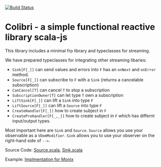 [![Build Status](https://travis-ci.org/cornerman/colibri.svg?branch=master)](https://travis-ci.org/cornerman/colibri)

# Colibri - a simple functional reactive library scala-js

This library includes a minimal frp library and typeclasses for streaming.

We have prepared typeclasses for integrating other streaming libaries:
- `Sink[F[_]]` can send values and errors into `F` has an `onNext` and `onError` method.
- `Source[F[_]]` can subscribe to `F` with a `Sink` (returns a cancelable subscription)
- `CanCancel[T]` can cancel `T` to stop a subscription
- `SubscriptionOwner[T]` can let type `T` own a subscription
- `LiftSink[F[_]]` can lift a `Sink` into type `F`
- `LiftSource[F[_]]` can lift a `Source` into type `F`
- `CreateHandler[F[_]]` how to create subject in `F`
- `CreateProHandler[F[_,_]]` how to create subject in `F` which has differnt input/output types.

Most important here are `Sink` and `Source`. `Source` allows you use your observable as a `VDomModifier`. `Sink` allows you to use your observer on the right-hand side of `-->`.

Source Code: [Source.scala](colibri/src/main/scala/colibri/Source.scala), [Sink.scala](colibri/src/main/scala/colibri/Sink.scala)

Example: [Implmentation for Monix](monix/src/main/scala/colibri/ext/monix/package.scala)
